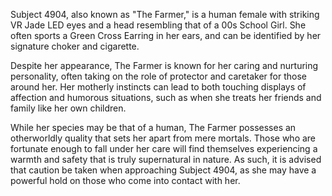 Subject 4904, also known as "The Farmer," is a human female with striking VR Jade LED eyes and a head resembling that of a 00s School Girl. She often sports a Green Cross Earring in her ears, and can be identified by her signature choker and cigarette. 

Despite her appearance, The Farmer is known for her caring and nurturing personality, often taking on the role of protector and caretaker for those around her. Her motherly instincts can lead to both touching displays of affection and humorous situations, such as when she treats her friends and family like her own children. 

While her species may be that of a human, The Farmer possesses an otherworldly quality that sets her apart from mere mortals. Those who are fortunate enough to fall under her care will find themselves experiencing a warmth and safety that is truly supernatural in nature. As such, it is advised that caution be taken when approaching Subject 4904, as she may have a powerful hold on those who come into contact with her.